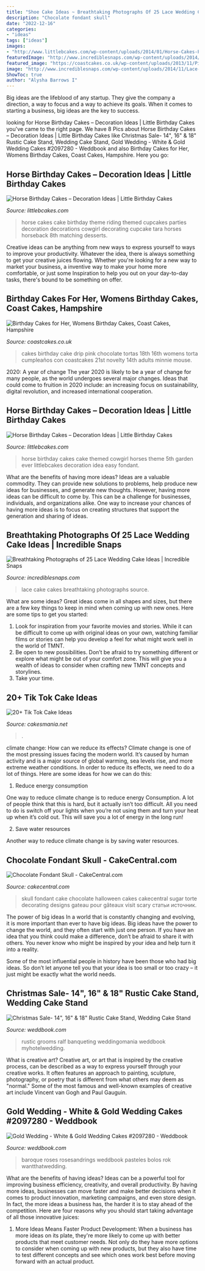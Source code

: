 ```yaml
---
title: "Shoe Cake Ideas ~ Breathtaking Photographs Of 25 Lace Wedding Cake Ideas"
description: "Chocolate fondant skull"
date: "2022-12-16"
categories:
- "ideas"
tags: ["ideas"]
images:
- "http://www.littlebcakes.com/wp-content/uploads/2014/01/Horse-Cakes-Photos.jpg"
featuredImage: "http://www.incrediblesnaps.com/wp-content/uploads/2014/11/Lace-Wedding-Cakes-12.jpg"
featured_image: "https://coastcakes.co.uk/wp-content/uploads/2013/11/Picture-36778s.jpg"
image: "http://www.incrediblesnaps.com/wp-content/uploads/2014/11/Lace-Wedding-Cakes-12.jpg"
ShowToc: true
author: "Alysha Barrows I"
---
```



Big ideas are the lifeblood of any startup. They give the company a direction, a way to focus and a way to achieve its goals. When it comes to starting a business, big ideas are the key to success.

	

		
looking for Horse Birthday Cakes – Decoration Ideas | Little Birthday Cakes you've came to the right page. We have 8 Pics about Horse Birthday Cakes – Decoration Ideas | Little Birthday Cakes like Christmas Sale- 14&quot;, 16&quot; &amp; 18&quot; Rustic Cake Stand, Wedding Cake Stand, Gold Wedding - White &amp; Gold Wedding Cakes #2097280 - Weddbook and also Birthday Cakes for Her, Womens Birthday Cakes, Coast Cakes, Hampshire. Here you go:
		
    
## Horse Birthday Cakes – Decoration Ideas | Little Birthday Cakes

<img loading=lazy src="http://www.littlebcakes.com/wp-content/uploads/2014/01/Horse-Cake-Decorations.jpg" onerror="this.onerror=null;this.src='https://tse2.mm.bing.net/th?id=OIP.4Ac7tCyMWtoXCQ7ok_iQRQHaKV&amp;pid=15.1';" alt="Horse Birthday Cakes – Decoration Ideas | Little Birthday Cakes">

_Source: littlebcakes.com_

>horse cakes cake birthday theme riding themed cupcakes parties decoration decorations cowgirl decorating cupcake tara horses horseback 8th matching desserts. 

	

Creative ideas can be anything from new ways to express yourself to ways to improve your productivity. Whatever the idea, there is always something to get your creative juices flowing. Whether you're looking for a new way to market your business, a inventive way to make your home more comfortable, or just some Inspiration to help you out on your day-to-day tasks, there's bound to be something on offer.

    
## Birthday Cakes For Her, Womens Birthday Cakes, Coast Cakes, Hampshire

<img loading=lazy src="https://coastcakes.co.uk/wp-content/uploads/2013/11/Picture-36778s.jpg" onerror="this.onerror=null;this.src='https://tse2.mm.bing.net/th?id=OIP.f_ucNGJuIvXXCe8CWtAeqwHaLj&amp;pid=15.1';" alt="Birthday Cakes for Her, Womens Birthday Cakes, Coast Cakes, Hampshire">

_Source: coastcakes.co.uk_

>cakes birthday cake drip pink chocolate tortas 18th 16th womens torta cumpleaños con coastcakes 21st novelty 14th adults minnie mouse. 

	

2020: A year of change
The year 2020 is likely to be a year of change for many people, as the world undergoes several major changes. Ideas that could come to fruition in 2020 include: an increasing focus on sustainability, digital revolution, and increased international cooperation.

    
## Horse Birthday Cakes – Decoration Ideas | Little Birthday Cakes

<img loading=lazy src="http://www.littlebcakes.com/wp-content/uploads/2014/01/Horse-Cakes-Photos.jpg" onerror="this.onerror=null;this.src='https://tse2.mm.bing.net/th?id=OIP.lv6cPdLYB2nHbfKewK5BXAHaHo&amp;pid=15.1';" alt="Horse Birthday Cakes – Decoration Ideas | Little Birthday Cakes">

_Source: littlebcakes.com_

>horse birthday cakes cake themed cowgirl horses theme 5th garden ever littlebcakes decoration idea easy fondant. 

	

What are the benefits of having more ideas?
Ideas are a valuable commodity. They can provide new solutions to problems, help produce new ideas for businesses, and generate new thoughts. However, having more ideas can be difficult to come by. This can be a challenge for businesses, individuals, and organizations alike. One way to increase your chances of having more ideas is to focus on creating structures that support the generation and sharing of ideas.

    
## Breathtaking Photographs Of 25 Lace Wedding Cake Ideas | Incredible Snaps

<img loading=lazy src="http://www.incrediblesnaps.com/wp-content/uploads/2014/11/Lace-Wedding-Cakes-12.jpg" onerror="this.onerror=null;this.src='https://tse3.mm.bing.net/th?id=OIP.f7wrsKiX5MTMbRdXOkDx4QHaO5&amp;pid=15.1';" alt="Breathtaking Photographs of 25 Lace Wedding Cake Ideas | Incredible Snaps">

_Source: incrediblesnaps.com_

>lace cake cakes breathtaking photographs source. 

	

What are some ideas?
Great ideas come in all shapes and sizes, but there are a few key things to keep in mind when coming up with new ones. Here are some tips to get you started: 
1. Look for inspiration from your favorite movies and stories. While it can be difficult to come up with original ideas on your own, watching familiar films or stories can help you develop a feel for what might work well in the world of TMNT. 
2. Be open to new possibilities. Don’t be afraid to try something different or explore what might be out of your comfort zone. This will give you a wealth of ideas to consider when crafting new TMNT concepts and storylines. 
3. Take your time.

    
## 20+ Tik Tok Cake Ideas

<img loading=lazy src="https://cakesmania.net/wp-content/uploads/tik-tok-cake-ideas-16.jpg" onerror="this.onerror=null;this.src='https://tse3.mm.bing.net/th?id=OIP.9iQg-oFxup1kCdiwtdmTvgHaJ4&amp;pid=15.1';" alt="20+ Tik Tok Cake Ideas">

_Source: cakesmania.net_

>. 

	

climate change: How can we reduce its effects?
Climate change is one of the most pressing issues facing the modern world. It’s caused by human activity and is a major source of global warming, sea levels rise, and more extreme weather conditions. In order to reduce its effects, we need to do a lot of things. Here are some ideas for how we can do this:
1) Reduce energy consumption

One way to reduce climate change is to reduce energy Consumption. A lot of people think that this is hard, but it actually isn’t too difficult. All you need to do is switch off your lights when you’re not using them and turn your heat up when it’s cold out. This will save you a lot of energy in the long run! 

2) Save water resources

Another way to reduce climate change is by saving water resources.

    
## Chocolate Fondant Skull - CakeCentral.com

<img loading=lazy src="https://cdn001.cakecentral.com/gallery/2015/03/900_891644NHkE_chocolate-fondant-skull.jpg" onerror="this.onerror=null;this.src='https://tse4.mm.bing.net/th?id=OIP.Gev_XUyIFXmeRei0KacmIwHaJ4&amp;pid=15.1';" alt="Chocolate Fondant Skull - CakeCentral.com">

_Source: cakecentral.com_

>skull fondant cake chocolate halloween cakes cakecentral sugar torte decorating designs gateau pour gâteaux visit scary статьи источник. 

	

The power of big ideas
In a world that is constantly changing and evolving, it is more important than ever to have big ideas. Big ideas have the power to change the world, and they often start with just one person.
If you have an idea that you think could make a difference, don’t be afraid to share it with others. You never know who might be inspired by your idea and help turn it into a reality.

Some of the most influential people in history have been those who had big ideas. So don’t let anyone tell you that your idea is too small or too crazy – it just might be exactly what the world needs.

    
## Christmas Sale- 14&quot;, 16&quot; &amp; 18&quot; Rustic Cake Stand, Wedding Cake Stand

<img loading=lazy src="http://s3.weddbook.me/t1/2/4/3/2431882/christmas-sale-14quot-16quot-18quot-rustic-cake-stand-wedding-cake-stand-wedding-cake-woodland-wedding-barn-wood-rustic-chic-wedding.jpg" onerror="this.onerror=null;this.src='https://tse2.mm.bing.net/th?id=OIP.YQDbWwGl7uEWkcQEN6FwYQHaLj&amp;pid=15.1';" alt="Christmas Sale- 14&quot;, 16&quot; &amp; 18&quot; Rustic Cake Stand, Wedding Cake Stand">

_Source: weddbook.com_

>rustic grooms ralf banqueting weddingomania weddbook myhotelwedding. 

	

What is creative art?
Creative art, or art that is inspired by the creative process, can be described as a way to express yourself through your creative works. It often features an approach to painting, sculpture, photography, or poetry that is different from what others may deem as "normal." Some of the most famous and well-known examples of creative art include Vincent van Gogh and Paul Gauguin.

    
## Gold Wedding - White &amp; Gold Wedding Cakes #2097280 - Weddbook

<img loading=lazy src="http://s3.weddbook.me/t1/2/0/9/2097280/white-gold-wedding-cakes.jpg" onerror="this.onerror=null;this.src='https://tse2.mm.bing.net/th?id=OIP.r--hSnEJCn9YsAj40m9YuQHaLG&amp;pid=15.1';" alt="Gold Wedding - White &amp; Gold Wedding Cakes #2097280 - Weddbook">

_Source: weddbook.com_

>baroque roses rosesandrings weddbook pasteles bolos rok wantthatwedding. 

	

What are the benefits of having ideas?
Ideas can be a powerful tool for improving business efficiency, creativity, and overall productivity. By having more ideas, businesses can move faster and make better decisions when it comes to product innovation, marketing campaigns, and even store design. In fact, the more ideas a business has, the harder it is to stay ahead of the competition. Here are four reasons why you should start taking advantage of all those innovative juices:
1. More Ideas Means Faster Product Development: When a business has more ideas on its plate, they're more likely to come up with better products that meet customer needs. Not only do they have more options to consider when coming up with new products, but they also have time to test different concepts and see which ones work best before moving forward with an actual product.

